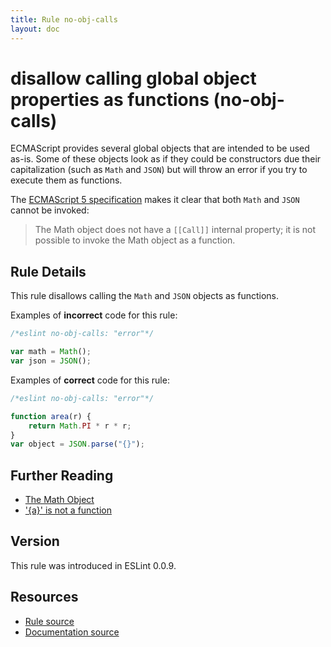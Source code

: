 ```yaml
---
title: Rule no-obj-calls
layout: doc
---
```

<!-- Note: No pull requests accepted for this file. See README.md in the root directory for details. -->

# disallow calling global object properties as functions (no-obj-calls)

ECMAScript provides several global objects that are intended to be used as-is. Some of these objects look as if they could be constructors due their capitalization (such as `Math` and `JSON`) but will throw an error if you try to execute them as functions.

The [ECMAScript 5 specification](http://es5.github.io/#x15.8) makes it clear that both `Math` and `JSON` cannot be invoked:

> The Math object does not have a `[[Call]]` internal property; it is not possible to invoke the Math object as a function.

## Rule Details

This rule disallows calling the `Math` and `JSON` objects as functions.

Examples of **incorrect** code for this rule:

```js
/*eslint no-obj-calls: "error"*/

var math = Math();
var json = JSON();
```

Examples of **correct** code for this rule:

```js
/*eslint no-obj-calls: "error"*/

function area(r) {
    return Math.PI * r * r;
}
var object = JSON.parse("{}");
```

## Further Reading

* [The Math Object](http://es5.github.io/#x15.8)
* ['{a}' is not a function](http://jslinterrors.com/a-is-not-a-function/)

## Version

This rule was introduced in ESLint 0.0.9.

## Resources

* [Rule source](https://github.com/eslint/eslint/tree/master/lib/rules/no-obj-calls.js)
* [Documentation source](https://github.com/eslint/eslint/tree/master/docs/rules/no-obj-calls.md)

